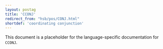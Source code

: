 ```yaml
---
layout: postag
title: 'CCONJ'
redirect_from: "hsb/pos/CONJ.html"
shortdef: 'coordinating conjunction'
---
```


This document is a placeholder for the language-specific documentation
for `CCONJ`.
